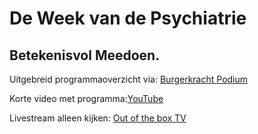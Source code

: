 # De Week van de Psychiatrie
## Betekenisvol Meedoen.
Uitgebreid programmaoverzicht via: [Burgerkracht Podium](https://www.burgerkrachtlimburg.nl/podium/betekenisvol-meedoen-week-van-de-psychiatrie-2021/)

Korte video met programma:[YouTube](https://youtu.be/rw21Jj0XGzE)

Livestream alleen kijken: [Out of the box TV](https://outoftheboxtv.nl/)

